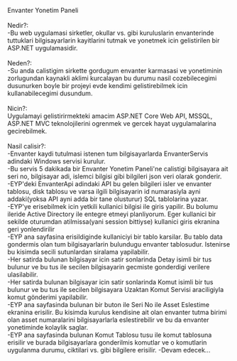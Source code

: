 Envanter Yonetim Paneli<br /><br />
Nedir?:<br />
-Bu web uygulamasi sirketler, okullar vs. gibi kuruluslarin envanterinde tuttuklari bilgisayarlarin kayitlarini tutmak ve yonetmek icin gelistirilen bir ASP.NET uygulamasidir.<br />
<br />
Neden?:<br />
-Su anda calistigim sirkette gordugum envanter karmasasi ve yonetiminin zorlugundan kaynakli aklimi kurcalayan bu durumu nasil cozebilecegimi dusunurken boyle bir projeyi evde kendimi gelistirebilmek icin kullanabilecegimi dusundum.<br />
<br />
Nicin?:<br />
Uygulamayi gelistirirmekteki amacim ASP.NET Core Web API, MSSQL, ASP.NET MVC teknolojilerini ogrenmek ve gercek hayat uygulamalarina gecirebilmek.<br />
<br />
Nasil calisir?:<br />
-Envanter kaydi tutulmasi istenen tum bilgisayarlarda EnvanterServis adindaki Windows servisi kurulur.<br />
-Bu servis 5 dakikada bir Envanter Yonetim Paneli'ne calistigi bilgisayara ait seri no, bilgisayar adi, islemci bilgisi gibi bilgileri json veri olarak gonderir.<br />
-EYP'deki EnvanterApi adindaki API bu gelen bilgileri isler ve envanter tablosu, disk tablosu ve varsa ilgili bilgisayarin id numarasiyla ayni addaki(yoksa API ayni adda bir tane olusturur) SQL tablolarina yazar.<br />
-EYP'ye erisebilmek icin yetkili kullanici bilgisi ile giris yapilir. Bu bolumu ileride Active Directory ile entegre etmeyi planliyorum. Eger kullanici bir sekilde oturumdan atilmissa(yani session bittiyse) kullanici giris ekranina geri yonlendirilir<br />
-EYP ana sayfasina erisildiginde kullaniciyi bir tablo karsilar. Bu tablo data gondermis olan tum bilgisayarlarin bulundugu envanter tablosudur. Istenirse bu kisimda secili sutunlardan siralama yapilabilir.<br />
-Her satirda bulunan bilgisayar icin satir sonlarinda Detay isimli bir tus bulunur ve bu tus ile secilen bilgisayarin gecmiste gonderdigi verilere ulasilabilir.<br />
-Her satirda bulunan bilgisayar icin satir sonlarinda Komut isimli bir tus bulunur ve bu tus ile secilen bilgisayara Uzaktan Komut Servisi araciligiyla komut gönderimi yapilabilir.<br />
-EYP ana sayfasinda bulunan bir buton ile Seri No ile Asset Eslestime ekranina erisilir. Bu kisimda kurulus kendisine ait olan envanter tutma birimi olan asset numaralarini bilgisayarlarla eslestirebilir ve bu da envanter yonetiminde kolaylik saglar.<br />
-EYP ana sayfasinda bulunan Komut Tablosu tusu ile komut tablosuna erisilir ve burada bilgisayarlara gonderilmis komutlar ve o komutlarin uygulanma durumu, ciktilari vs. gibi bilgilere erisilir.
-Devam edecek...
